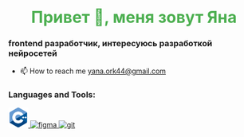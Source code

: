 <!DOCTYPE html>
<html lang="en">
<head>
<meta charset="UTF-8">
<meta name="viewport" content="width=device-width, initial-scale=1.0">
<title>Профиль Яны</title>
<style>
  /* Стили для заголовка */
  h1 {
    color: #4CAF50; /* Зеленый цвет для заголовка */
    font-size: 32px;
    text-align: center; /* Центрирование заголовка */
  }

  /* Стили для подзаголовка */
  h3 {
    color: #4CAF50; /* Зеленый цвет для подзаголовка */
    font-size: 24px;
    text-align: center; /* Центрирование подзаголовка */
  }

  /* Стили для списка контактов */
  ul {
    list-style-type: none; /* Убираем маркеры списка */
    padding: 0;
    text-align: center; /* Центрирование списка */
  }

  /* Стили для языков и инструментов */
  .languages-tools {
    display: flex;
    justify-content: center; /* Центрирование содержимого */
    flex-wrap: wrap;
  }

  /* Стили для отдельных элементов в языках и инструментах */
  .languages-tools img {
    margin: 10px; /* Отступы между элементами */
  }
</style>
</head>
<body>
  <!-- Заголовок -->
  <h1>Привет 👋, меня зовут Яна</h1>

  <!-- Подзаголовок -->
  <h3>frontend разработчик, интересуюсь разработкой нейросетей</h3>

  <!-- Контактная информация -->
  <ul>
    <li>📫 How to reach me <a href="mailto:yana.ork44@gmail.com">yana.ork44@gmail.com</a></li>
  </ul>

  <!-- Языки и инструменты -->
  <h3>Languages and Tools:</h3>
  <div class="languages-tools">
    <a href="https://www.w3schools.com/cpp/" target="_blank" rel="noreferrer">
      <img src="https://raw.githubusercontent.com/devicons/devicon/master/icons/cplusplus/cplusplus-original.svg" alt="cplusplus" width="40" height="40"/>
    </a>
    <a href="https://www.figma.com/" target="_blank" rel="noreferrer">
      <img src="https://www.vectorlogo.zone/logos/figma/figma-icon.svg" alt="figma" width="40" height="40"/>
    </a>
    <a href="https://git-scm.com/" target="_blank" rel="noreferrer">
      <img src="https://www.vectorlogo.zone/logos/git-scm/git-scm-icon.svg" alt="git" width="40" height="40"/>
    </a>
    <!-- Добавьте остальные элементы здесь -->
  </div>
</body>
</html>

